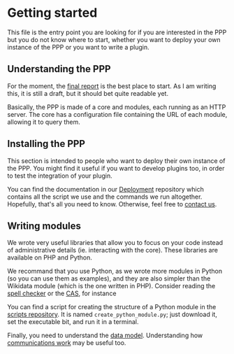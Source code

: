 # Getting started

This file is the entry point you are looking for if you are interested in the
PPP but you do not know where to start, whether you want to deploy your own
instance of the PPP or you want to write a plugin.


## Understanding the PPP

For the moment, the [final report](http://static.progval.net/public/ppp/report-draft.pdf)
is the best place to start. As I am writing this, it is still a draft,
but it should bet quite readable yet.

Basically, the PPP is made of a core and modules, each running as an HTTP
server.
The core has a configuration file containing the URL of each module,
allowing it to query them.


## Installing the PPP

This section is intended to people who want to deploy their own instance
of the PPP. You might find it useful if you want to develop plugins too,
in order to test the integration of your plugin.

You can find the documentation in our [Deployment](https://github.com/ProjetPP/Deployment#readme)
repository which contains all the script we use and the commands we run
altogether.
Hopefully, that's all you need to know. Otherwise, feel free to
[contact us](http://projetpp.github.io/about.html).


## Writing modules

We wrote very useful libraries that allow you to focus on your code instead
of administrative details (ie. interacting with the core).
These libraries are available on PHP and Python.

We recommand that you use Python, as we wrote more modules in Python (so you
can use them as examples), and they are also simpler than the Wikidata module
(which is the one written in PHP).
Consider reading the [spell checker](https://github.com/ProjetPP/PPP-Spell-Checker/blob/master/ppp_spell_checker/requesthandler.py)
or the [CAS](https://github.com/ProjetPP/PPP-CAS/blob/master/ppp_cas/requesthandler.py),
for instance

You can find a script for creating the structure of a Python module
in the [scripts repository](https://github.com/ProjetPP/Scripts/).
It is named `create_python_module.py`; just download it, set the executable
bit, and run it in a terminal.

Finally, you need to understand the [data model](https://github.com/ProjetPP/Documentation/blob/master/data-model.md).
Understanding how [communications work](https://github.com/ProjetPP/Documentation/blob/master/module-communication.md)
may be useful too.
